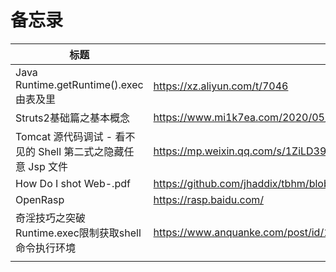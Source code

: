# 备忘录

| 标题                                                         | 链接                                                         |
| ------------------------------------------------------------ | ------------------------------------------------------------ |
| Java Runtime.getRuntime().exec由表及里                       | https://xz.aliyun.com/t/7046                                 |
| Struts2基础篇之基本概念                                      | https://www.mi1k7ea.com/2020/05/01/Struts2%E5%9F%BA%E7%A1%80%E7%AF%87%E4%B9%8B%E5%9F%BA%E6%9C%AC%E6%A6%82%E5%BF%B5/ |
| Tomcat 源代码调试 - 看不见的 Shell 第二式之隐藏任意 Jsp 文件 | https://mp.weixin.qq.com/s/1ZiLD396088TxiW_dUOFsQ            |
| How Do I shot Web-.pdf                                       | https://github.com/jhaddix/tbhm/blob/master/How%20Do%20I%20shot%20Web-.pdf |
| OpenRasp                                                     | https://rasp.baidu.com/                                      |
| 奇淫技巧之突破Runtime.exec限制获取shell 命令执行环境         | https://www.anquanke.com/post/id/159554                      |
|                                                              |                                                              |


